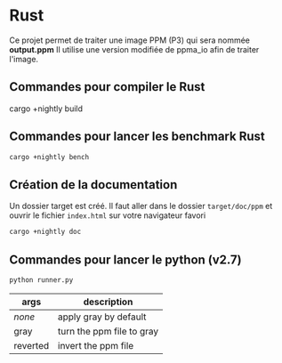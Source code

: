 # Rust

Ce projet permet de traiter une image PPM (P3) qui sera nommée **output.ppm**
Il utilise une version modifiée de ppma_io afin de traiter l'image.

## Commandes pour compiler le Rust

cargo +nightly build

## Commandes pour lancer les benchmark Rust

```bash
cargo +nightly bench
```

## Création de la documentation

Un dossier target est créé. Il faut aller dans le dossier `target/doc/ppm` et ouvrir le fichier `index.html` sur votre navigateur favori

```bash
cargo +nightly doc
```

## Commandes pour lancer le python (v2.7)

```bash
python runner.py
```

| args | description |
| ----------- | ----------- |
| *none* | apply gray by default |
| gray | turn the ppm file to gray |
| reverted | invert the ppm file |
